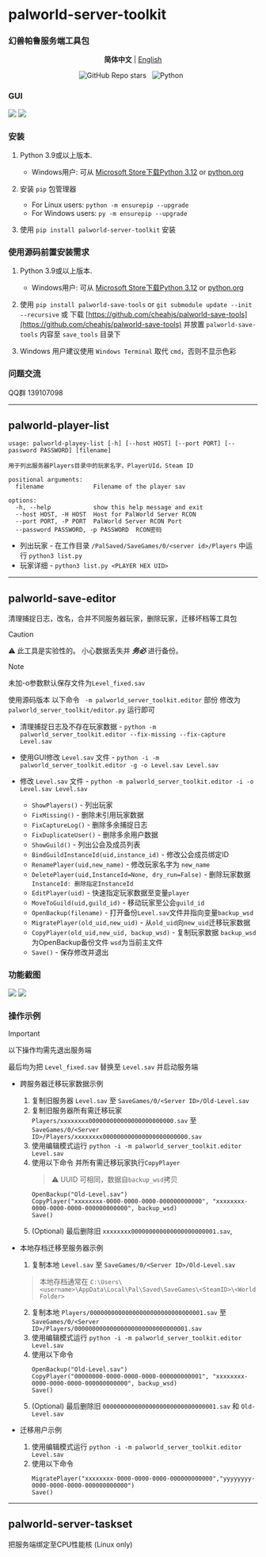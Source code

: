 # palworld-server-toolkit

### 幻兽帕鲁服务端工具包

<p align="center">
   <strong>简体中文</strong> | <a href="/README.en.md">English</a>
</p>

<p align='center'>
<img alt="GitHub Repo stars" src="https://img.shields.io/github/stars/magicbear/palworld-server-toolkit?style=for-the-badge">&nbsp;&nbsp;
<img alt="Python" src="https://img.shields.io/badge/Python-FFD43B?style=for-the-badge&logo=python&logoColor=blue">&nbsp;&nbsp;
</p>

### GUI

![](./docs/img/GUI.png)
![](./docs/img/PlayerEdit.png)

### 安装

1. Python 3.9或以上版本.
    - Windows用户: 可从 [Microsoft Store下载Python 3.12](https://apps.microsoft.com/detail/9NCVDN91XZQP) or [python.org](https://www.python.org/)

2. 安装 `pip` 包管理器
	- For Linux users: `python -m ensurepip --upgrade`
	- For Windows users: `py -m ensurepip --upgrade`

3. 使用 `pip install palworld-server-toolkit` 安装

### 使用源码前置安装需求

1. Python 3.9或以上版本.
    - Windows用户: 可从 [Microsoft Store下载Python 3.12](https://apps.microsoft.com/detail/9NCVDN91XZQP) or [python.org](https://www.python.org/)

2. 使用 `pip install palworld-save-tools` or `git submodule update --init --recursive` 或 下载 [https://github.com/cheahjs/palworld-save-tools](https://github.com/cheahjs/palworld-save-tools) 并放置 `palworld-save-tools` 内容至 `save_tools` 目录下

3. Windows 用户建议使用 `Windows Terminal` 取代 `cmd`，否则不显示色彩

### 问题交流

QQ群 139107098

---
## palworld-player-list
```
usage: palworld-playey-list [-h] [--host HOST] [--port PORT] [--password PASSWORD] [filename]

用于列出服务器Players目录中的玩家名字，PlayerUId，Steam ID

positional arguments:
  filename              Filename of the player sav

options:
  -h, --help            show this help message and exit
  --host HOST, -H HOST  Host for PalWorld Server RCON
  --port PORT, -P PORT  PalWorld Server RCON Port
  --password PASSWORD, -p PASSWORD  RCON密码
```


- 列出玩家 - 在工作目录 `/PalSaved/SaveGames/0/<server id>/Players` 中运行 `python3 list.py`
- 玩家详细 - `python3 list.py <PLAYER HEX UID>`

---
## palworld-save-editor

清理捕捉日志，改名，合并不同服务器玩家，删除玩家，迁移坏档等工具包

> [!CAUTION]
> 
> :warning: 此工具是实验性的。 小心数据丢失并 ***务必*** 进行备份。


> [!NOTE]
> 
> 未加-o参数默认保存文件为`Level_fixed.sav`
>
> 使用源码版本 以下命令 ` -m palworld_server_toolkit.editor` 部份 修改为 `palworld_server_toolkit/editor.py` 运行即可


- 清理捕捉日志及不存在玩家数据 - `python -m palworld_server_toolkit.editor --fix-missing --fix-capture Level.sav`

- 使用GUI修改 `Level.sav` 文件 - `python -i -m palworld_server_toolkit.editor -g -o Level.sav Level.sav`

- 修改 `Level.sav` 文件 - `python -m palworld_server_toolkit.editor -i -o Level.sav Level.sav`

	- `ShowPlayers()` - 列出玩家
	- `FixMissing()` - 删除未引用玩家数据
	- `FixCaptureLog()` - 删除多余捕捉日志
	- `FixDuplicateUser()` - 删除多余用户数据
	- `ShowGuild()` - 列出公会及成员列表
	- `BindGuildInstanceId(uid,instance_id)` - 修改公会成员绑定ID
	- `RenamePlayer(uid,new_name)` - 修改玩家名字为 `new_name`
	- `DeletePlayer(uid,InstanceId=None, dry_run=False)` - 删除玩家数据 `InstanceId: 删除指定InstanceId`
	- `EditPlayer(uid)` - 快速指定玩家数据至变量`player`
	- `MoveToGuild(uid,guild_id)` - 移动玩家至公会`guild_id`
	- `OpenBackup(filename)` - 打开备份`Level.sav`文件并指向变量`backup_wsd`
	- `MigratePlayer(old_uid,new_uid)` - 从`old_uid`向`new_uid`迁移玩家数据
	- `CopyPlayer(old_uid,new_uid, backup_wsd)` - 复制玩家数据 `backup_wsd` 为OpenBackup备份文件 `wsd`为当前主文件
	- `Save()` - 保存修改并退出

### 功能截图

![](./docs/img/ShowPlayer.png)
![](./docs/img/ShowGuild.png)

### 操作示例
> [!IMPORTANT]
> 
> 以下操作均需先退出服务端
> 
> 最后均为把 `Level_fixed.sav` 替换至 `Level.sav` 并启动服务端


- 跨服务器迁移玩家数据示例

	1. 复制旧服务器 `Level.sav` 至 `SaveGames/0/<Server ID>/Old-Level.sav`
	1. 复制旧服务器所有需迁移玩家 `Players/xxxxxxxx000000000000000000000000.sav` 至 `SaveGames/0/<Server ID>/Players/xxxxxxxx000000000000000000000000.sav`
	1. 使用编辑模式运行 `python -i -m palworld_server_toolkit.editor Level.sav`
	1. 使用以下命令 并所有需迁移玩家执行`CopyPlayer`
		> :warning: UUID 可相同，数据自`backup_wsd`拷贝
		```
		OpenBackup("Old-Level.sav")
		CopyPlayer("xxxxxxxx-0000-0000-0000-000000000000", "xxxxxxxx-0000-0000-0000-000000000000", backup_wsd)
		Save()
		```
	5. \(Optional) 最后删除旧 `xxxxxxxx000000000000000000000001.sav`, 

- 本地存档迁移至服务器示例

	1. 复制本地 `Level.sav` 至 `SaveGames/0/<Server ID>/Old-Level.sav`
	> 本地存档通常在
	`C:\Users\<username>\AppData\Local\Pal\Saved\SaveGames\<SteamID>\<World Folder>`

	2. 复制本地 `Players/00000000000000000000000000000001.sav` 至 `SaveGames/0/<Server ID>/Players/00000000000000000000000000000001.sav`
	3. 使用编辑模式运行 `python -i -m palworld_server_toolkit.editor Level.sav`
	4. 使用以下命令
		```
		OpenBackup("Old-Level.sav")
		CopyPlayer("00000000-0000-0000-0000-000000000001", "xxxxxxxx-0000-0000-0000-000000000000", backup_wsd)
		Save()
		```
	5. \(Optional) 最后删除旧 `00000000000000000000000000000001.sav` 和 `Old-Level.sav`

- 迁移用户示例

	1. 使用编辑模式运行 `python -i -m palworld_server_toolkit.editor Level.sav`
	2. 使用以下命令 
		```
		MigratePlayer("xxxxxxxx-0000-0000-0000-000000000000","yyyyyyyy-0000-0000-0000-000000000000")
		Save()
		```


---

## palworld-server-taskset

把服务端绑定至CPU性能核 (Linux only)